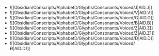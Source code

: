 - ![[Obsidian/Conscripts/AlphabetD/Glyphs/Consonants/Voiced/J|AlD.J]]
- ![[Obsidian/Conscripts/AlphabetD/Glyphs/Consonants/Voiced/V|AlD.V]]
- ![[Obsidian/Conscripts/AlphabetD/Glyphs/Consonants/Voiced/G|AlD.G]]
- ![[Obsidian/Conscripts/AlphabetD/Glyphs/Consonants/Voiced/B|AlD.B]]
- ![[Obsidian/Conscripts/AlphabetD/Glyphs/Consonants/Voiced/Z|AlD.Z]]
- ![[Obsidian/Conscripts/AlphabetD/Glyphs/Consonants/Voiced/Ź|AlD.Z1]]
- ![[Obsidian/Conscripts/AlphabetD/Glyphs/Consonants/Voiced/D|AlD.D]]
- ![[Obsidian/Conscripts/AlphabetD/Glyphs/Consonants/Voiced/Ð|AlD.D1]]